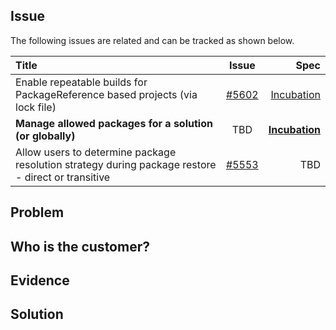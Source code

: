 ## Issue
The following issues are related and can be tracked as shown below. 

| Title | Issue | Spec |
|:------------- |:-------------:| -----:|
| Enable repeatable builds for PackageReference based projects (via lock file)  | [#5602](https://github.com/nuget/home/issues/5602) | [Incubation](https://github.com/NuGet/Home/wiki/Enable-repeatable-builds-for-PackageReference-based-projects) |
| **Manage allowed packages for a solution (or globally)**  | TBD |  **[Incubation](https://github.com/NuGet/Home/wiki/Manage-allowed-packages-for-a-solution-%28or-globally%29)** |
| Allow users to determine package resolution strategy during package restore - direct or transitive | [#5553](https://github.com/nuget/home/issues/5553) | TBD |

## Problem


## Who is the customer?


## Evidence


## Solution
